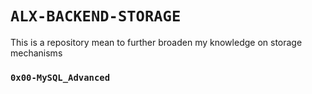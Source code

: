 # `ALX-BACKEND-STORAGE`
This is a repository mean to further broaden my knowledge on storage mechanisms

### `0x00-MySQL_Advanced`
